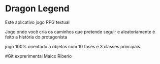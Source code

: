 # Dragon Legend

Este aplicativo jogo RPG textual

Jogo onde você cria os caminhos que pretende seguir e aleatoriamente é feito a história do protagonista

jogo 100% orientado a objetos com 10 fases e 3 classes principais.

#Git exprerimental
Maico Riberio
